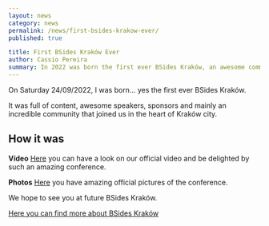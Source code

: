 ```yaml
---
layout: news
category: news
permalink: /news/first-bsides-krakow-ever/
published: true

title: First BSides Kraków Ever
author: Cassio Pereira
summary: In 2022 was born the first ever BSides Kraków, an awesome community engagement showed us that a brighter future wait for us
---
```


On Saturday 24/09/2022, I was born... yes the first ever BSides Kraków.

It was full of content, awesome speakers, sponsors and mainly an incredible community that joined us in the heart of Kraków city.

## How it was

**Vídeo**
[Here](https://www.youtube.com/watch?v=uFjF6iUQHCc) you can have a look on our official video and be delighted by such an amazing conference.

**Photos**
[Here](https://www.facebook.com/media/set/?vanity=bsideskrakow&set=a.132185816234532) you have amazing official pictures of the conference.

We hope to see you at future BSides Kraków.

<p><a href="https://linktr.ee/bsideskrakow" class="button">Here you can find more about BSides Kraków</a></p>